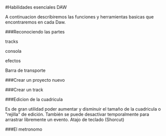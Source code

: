 #Habilidades esenciales DAW

A continuacion describiremos las funciones y herramientas basicas que encontraremos en cada Daw.

###Reconociendo las partes

tracks

consola

efectos

Barra de transporte

###Crear un proyecto nuevo

###Crear un track

###Edicion de la cuadricula

Es de gran utilidad poder aumentar y disminuir el tamaño de la cuadricula o "rejilla" de edición. También se puede desactivar temporalmente para arrastrar libremente un evento.
Atajo de teclado (Shorcut)


###El metronomo



